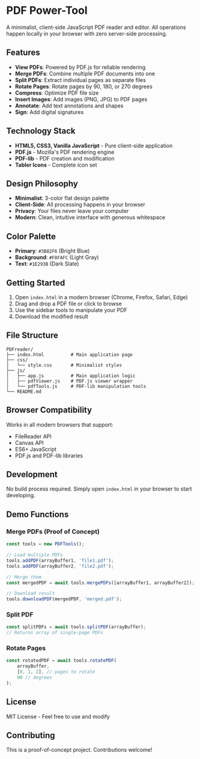 # PDF Power-Tool

A minimalist, client-side JavaScript PDF reader and editor. All operations happen locally in your browser with zero server-side processing.

## Features

- **View PDFs**: Powered by PDF.js for reliable rendering
- **Merge PDFs**: Combine multiple PDF documents into one
- **Split PDFs**: Extract individual pages as separate files
- **Rotate Pages**: Rotate pages by 90, 180, or 270 degrees
- **Compress**: Optimize PDF file size
- **Insert Images**: Add images (PNG, JPG) to PDF pages
- **Annotate**: Add text annotations and shapes
- **Sign**: Add digital signatures

## Technology Stack

- **HTML5, CSS3, Vanilla JavaScript** - Pure client-side application
- **PDF.js** - Mozilla's PDF rendering engine
- **PDF-lib** - PDF creation and modification
- **Tabler Icons** - Complete icon set

## Design Philosophy

- **Minimalist**: 3-color flat design palette
- **Client-Side**: All processing happens in your browser
- **Privacy**: Your files never leave your computer
- **Modern**: Clean, intuitive interface with generous whitespace

## Color Palette

- **Primary**: `#3B82F6` (Bright Blue)
- **Background**: `#F8FAFC` (Light Gray)
- **Text**: `#1E293B` (Dark Slate)

## Getting Started

1. Open `index.html` in a modern browser (Chrome, Firefox, Safari, Edge)
2. Drag and drop a PDF file or click to browse
3. Use the sidebar tools to manipulate your PDF
4. Download the modified result

## File Structure

```
PDFreader/
├── index.html          # Main application page
├── css/
│   └── style.css       # Minimalist styles
├── js/
│   ├── app.js          # Main application logic
│   ├── pdfViewer.js    # PDF.js viewer wrapper
│   └── pdfTools.js     # PDF-lib manipulation tools
└── README.md
```

## Browser Compatibility

Works in all modern browsers that support:
- FileReader API
- Canvas API
- ES6+ JavaScript
- PDF.js and PDF-lib libraries

## Development

No build process required. Simply open `index.html` in your browser to start developing.

## Demo Functions

### Merge PDFs (Proof of Concept)

```javascript
const tools = new PDFTools();

// Load multiple PDFs
tools.addPDF(arrayBuffer1, 'file1.pdf');
tools.addPDF(arrayBuffer2, 'file2.pdf');

// Merge them
const mergedPDF = await tools.mergePDFs([arrayBuffer1, arrayBuffer2]);

// Download result
tools.downloadPDF(mergedPDF, 'merged.pdf');
```

### Split PDF

```javascript
const splitPDFs = await tools.splitPDF(arrayBuffer);
// Returns array of single-page PDFs
```

### Rotate Pages

```javascript
const rotatedPDF = await tools.rotatePDF(
    arrayBuffer,
    [0, 1, 2], // pages to rotate
    90 // degrees
);
```

## License

MIT License - Feel free to use and modify

## Contributing

This is a proof-of-concept project. Contributions welcome!
